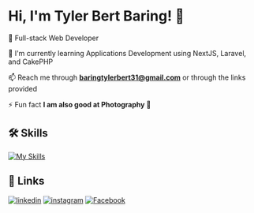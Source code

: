 
# Hi, I'm Tyler Bert Baring! 👋


🚀  Full-stack Web Developer

🧠 I'm currently learning Applications Development using NextJS, Laravel, and CakePHP

📫 Reach me through **baringtylerbert31@gmail.com** or through the links provided

⚡️ Fun fact **I am also good at Photography 📸**




## 🛠 Skills

[![My Skills](https://skillicons.dev/icons?i=html,css,nextjs,ts,js,nodejs,npm,yarn,vercel,aws,react,vite,express,php,laravel,prisma,postgres,mysql,firebase,mongodb,supabase,sqlite,redis,postman,docker,github,bootstrap,tailwind,materialui,vscode,linkedin,instagram,twitter,github,git,discord,c,ae,pr)](https://skillicons.dev)

## 🔗 Links
[![linkedin](https://img.shields.io/badge/linkedin-0A66C2?style=for-the-badge&logo=linkedin&logoColor=white)](https://www.linkedin.com/in/tyler-bert-baring-156464270/?original_referer=)
[![instagram](https://img.shields.io/badge/instagram-E1306C?style=for-the-badge&logo=instagram&logoColor=white)](https://www.instagram.com/tylerbert31/)
[![Facebook](https://img.shields.io/badge/facebook-1DA1F2?style=for-the-badge&logo=facebook&logoColor=white)](https://www.facebook.com/tylerbertbaring)
